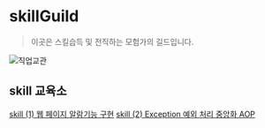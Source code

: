 # skillGuild
> 이곳은 스킬습득 및 전직하는 모험가의 길드입니다.  </br>

![직업교관](https://github.com/user-attachments/assets/46834c0d-aaa6-4b68-a720-af3d77f52746)

## skill 교육소
[skill (1) 웹 페이지 알람기능 구현](https://github.com/chaSunil/skillGuild/issues/1)
[skill (2) Exception 예외 처리 중앙화 AOP](https://github.com/chaSunil/skillGuild/issues/1)

